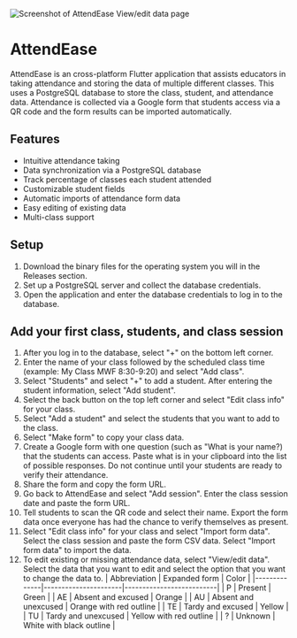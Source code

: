 ![Screenshot of AttendEase View/edit data page](https://github.com/jbrady02/Capstone/assets/89806788/df58d0e9-23af-4980-878f-46dc0f4a7b0a)
# AttendEase
AttendEase is an cross-platform Flutter application that assists educators in taking attendance and storing the data of multiple different classes. This uses a PostgreSQL database to store the class, student, and attendance data. Attendance is collected via a Google form that students access via a QR code and the form results can be imported automatically.
## Features
- Intuitive attendance taking
- Data synchronization via a PostgreSQL database
- Track percentage of classes each student attended
- Customizable student fields
- Automatic imports of attendance form data
- Easy editing of existing data
- Multi-class support
## Setup
1. Download the binary files for the operating system you will in the Releases section. 
2. Set up a PostgreSQL server and collect the database credentials.
3. Open the application and enter the database credentials to log in to the database.
## Add your first class, students, and class session
1. After you log in to the database, select "+" on the bottom left corner.
2. Enter the name of your class followed by the scheduled class time (example: My Class MWF 8:30-9:20) and select "Add class".
3. Select "Students" and select "+" to add a student. After entering the student information, select "Add student".
4. Select the back button on the top left corner and select "Edit class info" for your class.
5. Select "Add a student" and select the students that you want to add to the class.
6. Select "Make form" to copy your class data.
7. Create a Google form with one question (such as "What is your name?) that the students can access. Paste what is in your clipboard into the list of possible responses. Do not continue until your students are ready to verify their attendance.
8. Share the form and copy the form URL.
9. Go back to AttendEase and select "Add session". Enter the class session date and paste the form URL.
10. Tell students to scan the QR code and select their name. Export the form data once everyone has had the chance to verify themselves as present.
11. Select "Edit class info" for your class and select "Import form data". Select the class session and paste the form CSV data. Select "Import form data" to import the data.
12. To edit existing or missing attendance data, select "View/edit data". Select the data that you want to edit and select the option that you want to change the data to.
| Abbreviation | Expanded form        | Color                    |
|--------------|----------------------|--------------------------|
| P            | Present              | Green                    |
| AE           | Absent and excused   | Orange                   |
| AU           | Absent and unexcused | Orange with red outline  |
| TE           | Tardy and excused    | Yellow                   |
| TU           | Tardy and unexcused  | Yellow with red outline  |
| ?            | Unknown              | White with black outline |
